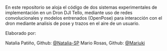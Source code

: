 En este repositorio se aloja el código de dos sistemas experimentales de implementación en un Dron DJI Tello, mediante uso de redes convolucionales y modelos entrenados (OpenPose) para interacción con el dron mediante analisis de pose y trazos en el aire de un usuario.

Elaborado por:

Natalia Patiño, Github: [@Natalia-SP](https://github.com/Natalia-SP)
Mario Rosas, Github: [@Mariuki](https://github.com/Mariuki)
